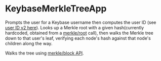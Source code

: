 # KeybaseMerkleTreeApp
Prompts the user for a Keybase username then computes the user ID (see [user ID v2 here](https://keybase.io/docs/api/1.0/ids)). 
Looks up a Merkle root with a given hash(currently hardcoded, obtained from a [merkle/root](https://keybase.io/docs/api/1.0/call/merkle/root) call), then walks the Merkle tree down to that user's leaf, verifying each node's hash against that node's children along the way.

Walks the tree using [merkle/block API](https://keybase.io/docs/api/1.0/call/merkle/block).

